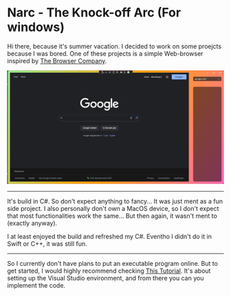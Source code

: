 # Narc - The Knock-off Arc (For windows)

Hi there, because it's summer vacation. I decided to work on some proejcts because I was bored. One of these projects is a simple Web-browser inspired by [The Browser Company](https://thebrowser.company/).

<p align="center">
  <img src="./Assets/Narc_First_Screen.png" alt="Narc example" />
</p>


___

It's build in C#. So don't expect anything to fancy... It was just ment as a fun side project. I also personally don't own a MacOS device, so I don't expect that most functionalities work the same... But then again, it wasn't ment to (exactly anyway).


I at least enjoyed the build and refreshed my C#. Eventho I didn't do it in Swift or C++, it was still fun.


___

So I currently don't have plans to put an executable program online. But to get started, I would highly recommend checking [This Tutorial](https://learn.microsoft.com/en-us/windows/apps/winui/winui3/create-your-first-winui3-app). It's about setting up the Visual Studio environment, and from there you can you implement the code.

